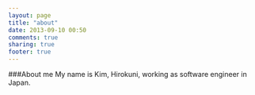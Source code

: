 ```yaml
---
layout: page
title: "about"
date: 2013-09-10 00:50
comments: true
sharing: true
footer: true
---
```

###About me
My name is Kim, Hirokuni, working as software engineer in Japan.
